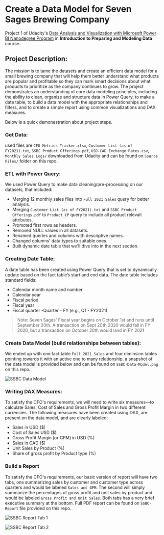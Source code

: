 # **Create a Data Model for Seven Sages Brewing Company**

Project 1 of Udacity's [Data Analysis and Visualization with Microsoft Power BI Nanodegree Program](https://www.udacity.com/course/data-analysis-and-visualization-with-power-BI-nanodegree--nd331)
in **Introduction to Preparing and Modeling Data** course.

## Project Description:
The mission is to tame the datasets and create an efficient data model for a small brewing company that will help them better understand 
what products are popular and profitable so they can mark smart decisions about what products to prioritize as the company continues to grow. 
The project demonstrates an understanding of core data modeling principles, including the ability to clean, organize and structure data in Power Query, 
to make a date table, to build a data model with the appropriate relationships and filters, and to create a simple report 
using common visualizations and DAX measures.

Below is a quick demonestration about project steps.

### Get Data:
used files are `CFO Metrics Tracker.xlsx`, `Customer List (as of FY2021).txt`,
 `SSBC Product Offerings.pdf`, `USD-CAD Exchange Rates.csv`, 
 `Monthly Sales Logs/` downloaded from Udacity and can be found on `Source Files/` folder on this repo.


### ETL with Power Query:
We used Power Query to make data cleaning/pre-processing on our datasets, that included:
  - Merging 12 monthly sales files into `Full 2021 Sales` query for better analysis.
  - Merging `Customer List (as of FY2021).txt` and `SSBC Product Offerings.pdf` to `Product_CP` query to include all product relevalt attributes.
  - Promoted first rows as headers.
  - Removed NULL values in all datasets.
  - Renamed queries and columns with descriptive names.
  - Changed columns' data types to suitable ones.
  - Built dynamic date table that we'll dive into in the next section.    


### Creating Date Table:
A date table has been created using Power Query that is set to dynamically update based on the fact table’s start and end data.
The date table includes standard fields:

  - Calendar month name and number
  - Calendar year
  - Fiscal period
  - Fiscal year
  - Fiscal quarter -Quarter - FY (e.g., Q1 - FY2021)
  
> Note: Seven Sages' Fiscal year begins on October 1st and runs until September 30th. A transaction on Sept 20th 2020 would fall in FY 2020, but a transaction on October 20th would land in FY 2021


### Create Data Model (build relationships between tables):
We ended up with one fact table `Full 2021 Sales` and four diminsion tables pointing towards it with an active one to many relationship.
a snapshot of the data model is provided below and can be found on `SSBC-Data-Model.png` on this repo.

![SSBC Data Model](/SSBC-Data-Model.png)


### Writing DAX Measures:
To satisfy the CFO's requirements, we will need to write six measures—to calculate Sales, 
Cost of Sales and Gross Profit Margin in two different currencies.
The following measures have been created using DAX, are present on the data model, and are clearly labeled:

  - Sales in USD ($)
  - Cost of Sales USD ($)
  - Gross Profit Margin (or GPM) in USD (%)
  - Sales in CAD ($)
  - Unit Sales by Product (%)
  - Share of gross profit by Product type (%)


### Build a Report
To satisfy the CFO's requirements, our basic version of report will have two tabs, one summarizing sales by customer and customer type across quarters and would be labeled `Sales and GPM`. 
The second will simply summarize the percentages of gross profit and unit sales by product and would be labeled `Gross Profit and Unit Sales`.
Both tabs has a very brief executive summary at the bottom.
Full PDF report can be found on `SSBC-Report` file provided on this repo.

![SSBC Report Tab 1](/SSBC-Report-Tab1.jpg)


![SSBC Report Tab 2](/SSBC-Report-Tab2.jpg)

